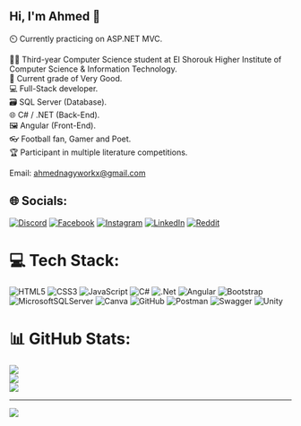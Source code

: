 ## Hi, I'm Ahmed 👋

⏲️ Currently practicing on ASP.NET MVC. <br/>

​👨‍🎓 Third-year Computer Science student at El Shorouk Higher Institute of Computer Science & Information Technology. <br/>
💯 Current grade of Very Good. <br/>
💻 Full-Stack developer. <br/>
🗃️ SQL Server (Database). <br/>
🌐 C# / .NET (Back-End). <br/>
🖼️ Angular (Front-End). <br/>
👓 Football fan, Gamer and Poet. <br/>
🏆 Participant in multiple literature competitions. <br/>

Email: ahmednagyworkx@gmail.com
## 🌐 Socials:
[![Discord](https://img.shields.io/badge/Discord-%237289DA.svg?logo=discord&logoColor=white)](https://discord.gg/http://discordapp.com/users/560204460148654233) [![Facebook](https://img.shields.io/badge/Facebook-%231877F2.svg?logo=Facebook&logoColor=white)](https://facebook.com/ahmed.nagyx) [![Instagram](https://img.shields.io/badge/Instagram-%23E4405F.svg?logo=Instagram&logoColor=white)](https://instagram.com/ahmed.nagyx) [![LinkedIn](https://img.shields.io/badge/LinkedIn-%230077B5.svg?logo=linkedin&logoColor=white)](https://linkedin.com/in/ahmed-nagyx) [![Reddit](https://img.shields.io/badge/Reddit-%23FF4500.svg?logo=Reddit&logoColor=white)](https://reddit.com/user/AhmedNagyx) 

# 💻 Tech Stack:
![HTML5](https://img.shields.io/badge/html5-%23E34F26.svg?style=for-the-badge&logo=html5&logoColor=white) ![CSS3](https://img.shields.io/badge/css3-%231572B6.svg?style=for-the-badge&logo=css3&logoColor=white) ![JavaScript](https://img.shields.io/badge/javascript-%23323330.svg?style=for-the-badge&logo=javascript&logoColor=%23F7DF1E) ![C#](https://img.shields.io/badge/c%23-%23239120.svg?style=for-the-badge&logo=csharp&logoColor=white) ![.Net](https://img.shields.io/badge/.NET-5C2D91?style=for-the-badge&logo=.net&logoColor=white) ![Angular](https://img.shields.io/badge/angular-%23DD0031.svg?style=for-the-badge&logo=angular&logoColor=white) ![Bootstrap](https://img.shields.io/badge/bootstrap-%238511FA.svg?style=for-the-badge&logo=bootstrap&logoColor=white) ![MicrosoftSQLServer](https://img.shields.io/badge/Microsoft%20SQL%20Server-CC2927?style=for-the-badge&logo=microsoft%20sql%20server&logoColor=white) ![Canva](https://img.shields.io/badge/Canva-%2300C4CC.svg?style=for-the-badge&logo=Canva&logoColor=white) ![GitHub](https://img.shields.io/badge/github-%23121011.svg?style=for-the-badge&logo=github&logoColor=white) ![Postman](https://img.shields.io/badge/Postman-FF6C37?style=for-the-badge&logo=postman&logoColor=white) ![Swagger](https://img.shields.io/badge/-Swagger-%23Clojure?style=for-the-badge&logo=swagger&logoColor=white) ![Unity](https://img.shields.io/badge/unity-%23000000.svg?style=for-the-badge&logo=unity&logoColor=white)
# 📊 GitHub Stats:
![](https://github-readme-stats.vercel.app/api?username=AhmedNagyx&theme=github_dark_dimmed&hide_border=false&include_all_commits=false&count_private=false)<br/>
![](https://nirzak-streak-stats.vercel.app/?user=AhmedNagyx&theme=github_dark_dimmed&hide_border=false)<br/>
![](https://github-readme-stats.vercel.app/api/top-langs/?username=AhmedNagyx&theme=github_dark_dimmed&hide_border=false&include_all_commits=false&count_private=false&layout=compact)

---
[![](https://visitcount.itsvg.in/api?id=AhmedNagyx&icon=0&color=0)](https://visitcount.itsvg.in)

<!-- Proudly created with GPRM ( https://gprm.itsvg.in ) -->
